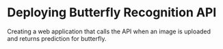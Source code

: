 # Deploying Butterfly Recognition API

Creating a web application that calls the API when an image is uploaded and returns prediction for butterfly.
